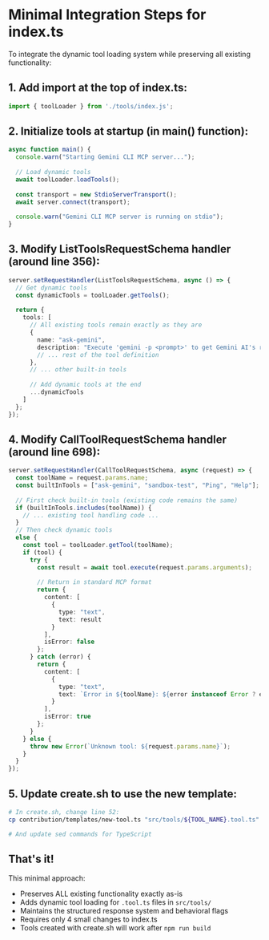 # Minimal Integration Steps for index.ts

To integrate the dynamic tool loading system while preserving all existing functionality:

## 1. Add import at the top of index.ts:
```typescript
import { toolLoader } from './tools/index.js';
```

## 2. Initialize tools at startup (in main() function):
```typescript
async function main() {
  console.warn("Starting Gemini CLI MCP server...");
  
  // Load dynamic tools
  await toolLoader.loadTools();
  
  const transport = new StdioServerTransport();
  await server.connect(transport);
  
  console.warn("Gemini CLI MCP server is running on stdio");
}
```

## 3. Modify ListToolsRequestSchema handler (around line 356):
```typescript
server.setRequestHandler(ListToolsRequestSchema, async () => {
  // Get dynamic tools
  const dynamicTools = toolLoader.getTools();
  
  return {
    tools: [
      // All existing tools remain exactly as they are
      {
        name: "ask-gemini",
        description: "Execute 'gemini -p <prompt>' to get Gemini AI's response...",
        // ... rest of the tool definition
      },
      // ... other built-in tools
      
      // Add dynamic tools at the end
      ...dynamicTools
    ]
  };
});
```

## 4. Modify CallToolRequestSchema handler (around line 698):
```typescript
server.setRequestHandler(CallToolRequestSchema, async (request) => {
  const toolName = request.params.name;
  const builtInTools = ["ask-gemini", "sandbox-test", "Ping", "Help"];
  
  // First check built-in tools (existing code remains the same)
  if (builtInTools.includes(toolName)) {
    // ... existing tool handling code ...
  } 
  // Then check dynamic tools
  else {
    const tool = toolLoader.getTool(toolName);
    if (tool) {
      try {
        const result = await tool.execute(request.params.arguments);
        
        // Return in standard MCP format
        return {
          content: [
            {
              type: "text",
              text: result
            }
          ],
          isError: false
        };
      } catch (error) {
        return {
          content: [
            {
              type: "text",
              text: `Error in ${toolName}: ${error instanceof Error ? error.message : String(error)}`
            }
          ],
          isError: true
        };
      }
    } else {
      throw new Error(`Unknown tool: ${request.params.name}`);
    }
  }
});
```

## 5. Update create.sh to use the new template:
```bash
# In create.sh, change line 52:
cp contribution/templates/new-tool.ts "src/tools/${TOOL_NAME}.tool.ts"

# And update sed commands for TypeScript
```

## That's it!

This minimal approach:
- Preserves ALL existing functionality exactly as-is
- Adds dynamic tool loading for `.tool.ts` files in `src/tools/`
- Maintains the structured response system and behavioral flags
- Requires only 4 small changes to index.ts
- Tools created with create.sh will work after `npm run build`